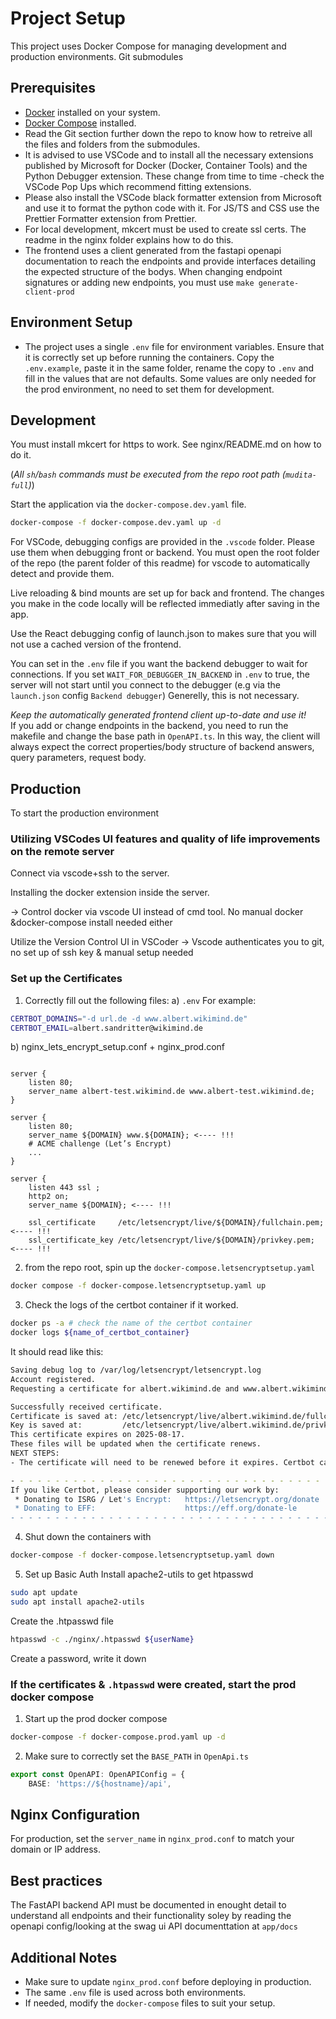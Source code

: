 # Project Setup

This project uses Docker Compose for managing development and production environments.
Git submodules 

## Prerequisites

- [Docker](https://www.docker.com/get-started) installed on your system.
- [Docker Compose](https://docs.docker.com/compose/) installed.
- Read the Git section further down the repo to know how to retreive all the files and folders from the submodules.
- It is advised to use VSCode and to install all the necessary extensions published by Microsoft for Docker (Docker, Container Tools) and the Python Debugger extension. These change from time to time -check the VSCode Pop Ups which recommend fitting extensions.
- Please also install the VSCode black formatter extension from Microsoft and use it to format the python code with it. For JS/TS and CSS use the Prettier Formatter extension from Prettier.
- For local development, mkcert must be used to create ssl certs. The readme in the nginx folder explains how to do this.
- The frontend uses a client generated from the fastapi openapi documentation to reach the endpoints and provide interfaces detailing the expected structure of the bodys. When changing endpoint signatures or adding new endpoints, you must use `make generate-client-prod`

## Environment Setup

- The project uses a single `.env` file for environment variables. Ensure that it is correctly set up before running the containers. Copy the `.env.example`, paste it in the same folder, rename the copy to `.env` and fill in the values that are not defaults. Some values are only needed for the prod environment, no need to set them for development.


## Development
You must install mkcert for https to work. See nginx/README.md on how to do it.


(*All `sh`/`bash` commands must be executed from the repo root path (`mudita-full`)*)

Start the application via the `docker-compose.dev.yaml` file.    

```sh
docker-compose -f docker-compose.dev.yaml up -d
```

For VSCode, debugging configs are provided in the `.vscode` folder. Please use them when debugging front or backend. You must open the root folder of the repo (the parent folder of this readme) for vscode to automatically detect and provide them.

Live reloading & bind mounts are set up for back and frontend. The changes you make in the code locally will be reflected immediatly after saving in the app.

Use the React debugging config of launch.json to makes sure that you will not use a cached version of the frontend.

You can set in the `.env` file if you want the backend debugger to wait for connections. If you set `WAIT_FOR_DEBUGGER_IN_BACKEND` in `.env` to true, the server will not start until you connect to the debugger (e.g via the `launch.json` config `Backend debugger`)
Generelly, this is not necessary.

*Keep the automatically generated frontend client up-to-date and use it!*    
If you add or change endpoints in the backend, you need to run the makefile and change the base path in `OpenAPI.ts`. In this way, the client will always expect the correct properties/body structure of backend answers, query parameters,  request body.


## Production

To start the production environment

### Utilizing VSCodes UI features and quality of life improvements on the remote server
Connect via vscode+ssh to the server.

Installing the docker extension inside the server.

-> Control docker via vscode UI instead of cmd tool. No manual docker &docker-compose install needed either

Utilize the Version Control UI in VSCoder -> Vscode authenticates you to git, no set up of ssh key & manual setup needed

### Set up the Certificates
1. Correctly fill out the following files:
a) `.env`
For example:
```sh
CERTBOT_DOMAINS="-d url.de -d www.albert.wikimind.de"
CERTBOT_EMAIL=albert.sandritter@wikimind.de
```
b) nginx_lets_encrypt_setup.conf + nginx_prod.conf
```

server {
    listen 80;
    server_name albert-test.wikimind.de www.albert-test.wikimind.de;
}
```
```
server {
    listen 80;
    server_name ${DOMAIN} www.${DOMAIN}; <---- !!!
    # ACME challenge (Let’s Encrypt)
    ...
}

server {
    listen 443 ssl ;
    http2 on;
    server_name ${DOMAIN}; <---- !!!

    ssl_certificate     /etc/letsencrypt/live/${DOMAIN}/fullchain.pem; <---- !!!
    ssl_certificate_key /etc/letsencrypt/live/${DOMAIN}/privkey.pem; <---- !!!
```
2. from the repo root, spin up the `docker-compose.letsencryptsetup.yaml`
```sh
docker compose -f docker-compose.letsencryptsetup.yaml up
```
3. Check the logs of the certbot container if it worked.
```sh
docker ps -a # check the name of the certbot container
docker logs ${name_of_certbot_container}
```
It should read like this:
```sh
Saving debug log to /var/log/letsencrypt/letsencrypt.log
Account registered.
Requesting a certificate for albert.wikimind.de and www.albert.wikimind.de

Successfully received certificate.
Certificate is saved at: /etc/letsencrypt/live/albert.wikimind.de/fullchain.pem
Key is saved at:         /etc/letsencrypt/live/albert.wikimind.de/privkey.pem
This certificate expires on 2025-08-17.
These files will be updated when the certificate renews.
NEXT STEPS:
- The certificate will need to be renewed before it expires. Certbot can automatically renew the certificate in the background, but you may need to take steps to enable that functionality. See https://certbot.org/renewal-setup for instructions.

- - - - - - - - - - - - - - - - - - - - - - - - - - - - - - - - - - - - - - - -
If you like Certbot, please consider supporting our work by:
 * Donating to ISRG / Let's Encrypt:   https://letsencrypt.org/donate
 * Donating to EFF:                    https://eff.org/donate-le
- - - - - - - - - - - - - - - - - - - - - - - - - - - - - - - - - - - - - - - -
```
4. Shut down the containers with 
```sh
docker-compose -f docker-compose.letsencryptsetup.yaml down
```

5. Set up Basic Auth
Install apache2-utils to get htpasswd
```bash
sudo apt update
sudo apt install apache2-utils
```
Create the .htpasswd file
```sh
htpasswd -c ./nginx/.htpasswd ${userName}
```
Create a password, write it down


### If the certificates & `.htpasswd` were created, start the prod docker compose
1. Start up the prod docker compose
```sh
docker-compose -f docker-compose.prod.yaml up -d
```

2. Make sure to correctly set the `BASE_PATH` in `OpenApi.ts`
```ts
export const OpenAPI: OpenAPIConfig = {
    BASE: 'https://${hostname}/api',
```



## Nginx Configuration

For production, set the `server_name` in `nginx_prod.conf` to match your domain or IP address.

## Best practices
The FastAPI backend API must be documented in enought detail to understand all endpoints and their functionality soley by reading the openapi config/looking at the swag ui API documenttation at `app/docs`



## Additional Notes

- Make sure to update `nginx_prod.conf` before deploying in production.
- The same `.env` file is used across both environments.
- If needed, modify the `docker-compose` files to suit your setup.